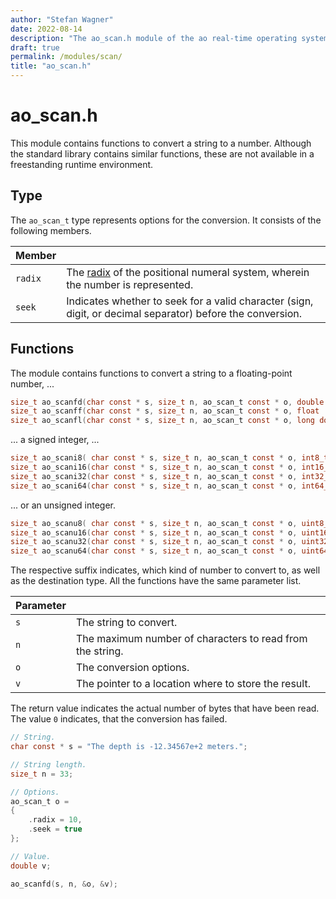 ```yaml
---
author: "Stefan Wagner"
date: 2022-08-14
description: "The ao_scan.h module of the ao real-time operating system."
draft: true
permalink: /modules/scan/
title: "ao_scan.h"
---
```


# ao_scan.h

This module contains functions to convert a string to a number. Although the standard library contains similar functions, these are not available in a freestanding runtime environment.

## Type

The `ao_scan_t` type represents options for the conversion. It consists of the following members.

| Member | |
|--------|-|
| `radix` | The [radix](https://en.wikipedia.org/wiki/Radix) of the positional numeral system, wherein the number is represented. |
| `seek` | Indicates whether to seek for a valid character (sign, digit, or decimal separator) before the conversion. |

## Functions

The module contains functions to convert a string to a floating-point number, ... 

```c
size_t ao_scanfd(char const * s, size_t n, ao_scan_t const * o, double      * v);
size_t ao_scanff(char const * s, size_t n, ao_scan_t const * o, float       * v);
size_t ao_scanfl(char const * s, size_t n, ao_scan_t const * o, long double * v);
```

... a signed integer, ... 

```c
size_t ao_scani8( char const * s, size_t n, ao_scan_t const * o, int8_t  * v);
size_t ao_scani16(char const * s, size_t n, ao_scan_t const * o, int16_t * v);
size_t ao_scani32(char const * s, size_t n, ao_scan_t const * o, int32_t * v);
size_t ao_scani64(char const * s, size_t n, ao_scan_t const * o, int64_t * v);
```

... or an unsigned integer. 

```c
size_t ao_scanu8( char const * s, size_t n, ao_scan_t const * o, uint8_t  * v);
size_t ao_scanu16(char const * s, size_t n, ao_scan_t const * o, uint16_t * v);
size_t ao_scanu32(char const * s, size_t n, ao_scan_t const * o, uint32_t * v);
size_t ao_scanu64(char const * s, size_t n, ao_scan_t const * o, uint64_t * v);
```

The respective suffix indicates, which kind of number to convert to, as well as the destination type. All the functions have the same parameter list.

| Parameter | |
|-----------|-|
| `s` | The string to convert. |
| `n` | The maximum number of characters to read from the string. |
| `o` | The conversion options. |
| `v` | The pointer to a location where to store the result. |

The return value indicates the actual number of bytes that have been read. The value `0` indicates, that the conversion has failed.

```c
// String.
char const * s = "The depth is -12.34567e+2 meters.";

// String length.
size_t n = 33;

// Options.
ao_scan_t o =
{
    .radix = 10,
    .seek = true
};

// Value.
double v;
```

```c
ao_scanfd(s, n, &o, &v);
```
